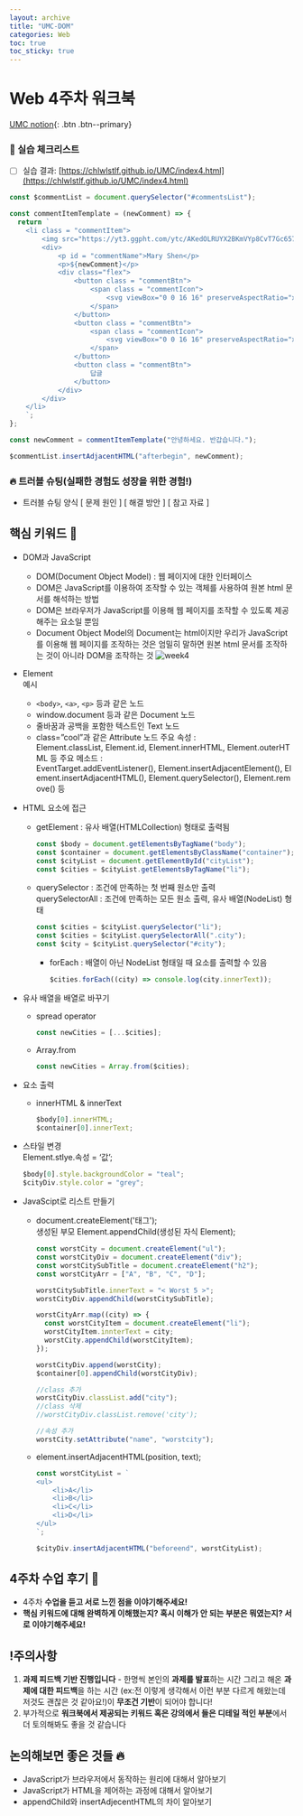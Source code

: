 ```yaml
---
layout: archive
title: "UMC-DOM"
categories: Web
toc: true
toc_sticky: true
---
```


# Web 4주차 워크북

[UMC notion](https://lowly-mochi-a51.notion.site/UMC-in-89620cd2e81e4f458be25e418d9bdec9){: .btn .btn--primary}

### 📝 실습 체크리스트

- [ ] 실습 결과: [https://chlwlstlf.github.io/UMC/index4.html](https://chlwlstlf.github.io/UMC/index4.html)

```javascript
const $commentList = document.querySelector("#commentsList");

const commentItemTemplate = (newComment) => {
  return `
    <li class = "commentItem">
        <img src="https://yt3.ggpht.com/ytc/AKedOLRUYX2BKmVYp8CvT7Gc657o8gKWwZzOEFzJ6ChWRKjk_Q=s88-c-k-c0x00ffffff-no-rj" class = "profileImg"/>
        <div>
            <p id = "commentName">Mary Shen</p>
            <p>${newComment}</p>
            <div class="flex">
                <button class = "commentBtn">
                    <span class = "commentIcon">
                        <svg viewBox="0 0 16 16" preserveAspectRatio="xMidYMid meet" focusable="false" class="style-scope yt-icon" style="pointer-events: none; display: block; width: 100%; height: 100%;"><g class="style-scope yt-icon"><path d="M12.42,14A1.54,1.54,0,0,0,14,12.87l1-4.24C15.12,7.76,15,7,14,7H10l1.48-3.54A1.17,1.17,0,0,0,10.24,2a1.49,1.49,0,0,0-1.08.46L5,7H1v7ZM9.89,3.14A.48.48,0,0,1,10.24,3a.29.29,0,0,1,.23.09S9,6.61,9,6.61L8.46,8H14c0,.08-1,4.65-1,4.65a.58.58,0,0,1-.58.35H6V7.39ZM2,8H5v5H2Z" class="style-scope yt-icon"></path></g></svg>
                    </span>
                </button>
                <button class = "commentBtn">
                    <span class = "commentIcon">
                        <svg viewBox="0 0 16 16" preserveAspectRatio="xMidYMid meet" focusable="false" class="style-scope yt-icon" style="pointer-events: none; display: block; width: 100%; height: 100%;"><g class="style-scope yt-icon"><path d="M3.54,2A1.55,1.55,0,0,0,2,3.13L1,7.37C.83,8.24,1,9,2,9H6L4.52,12.54A1.17,1.17,0,0,0,5.71,14a1.49,1.49,0,0,0,1.09-.46L11,9h4V2ZM6.07,12.86a.51.51,0,0,1-.36.14.28.28,0,0,1-.22-.09l0-.05L6.92,9.39,7.5,8H2a1.5,1.5,0,0,1,0-.41L3,3.35A.58.58,0,0,1,3.54,3H10V8.61ZM14,8H11l0-5h3Z" class="style-scope yt-icon"></path></g></svg>
                    </span>
                </button>
                <button class = "commentBtn">
                    답글
                </button>
            </div>
        </div>
    </li>
    `;
};

const newComment = commentItemTemplate("안녕하세요. 반갑습니다.");

$commentList.insertAdjacentHTML("afterbegin", newComment);
```

### 🔥 트러블 슈팅(실패한 경험도 성장을 위한 경험!)

- 트러블 슈팅 양식
  [ 문제 원인 ]
  [ 해결 방안 ]
  [ 참고 자료 ]

## 핵심 키워드 🎯

- DOM과 JavaScript
  - DOM(Document Object Model) : 웹 페이지에 대한 인터페이스
  - DOM은 JavaScript를 이용하여 조작할 수 있는 객체를 사용하여 원본 html 문서를 해석하는 방법
  - DOM은 브라우저가 JavaScript를 이용해 웹 페이지를 조작할 수 있도록 제공해주는 요소일 뿐임
  - Document Object Model의 Document는 html이지만 우리가 JavaScript를 이용해 웹 페이지를 조작하는 것은 엄밀히 말하면 원본 html 문서를 조작하는 것이 아니라 DOM을 조작하는 것
    ![week4](https://user-images.githubusercontent.com/63334368/161778466-05c534b3-c033-43f0-9fc5-ea4a384188ea.png)
- Element  
   예시
  - `<body>`, `<a>`, `<p>` 등과 같은 노드
  - window.document 등과 같은 Document 노드
  - 줄바꿈과 공백을 포함한 텍스트인 Text 노드
  - class=”cool”과 같은 Attribute 노드
  주요 속성 : Element.classList, Element.id, Element.innerHTML, Element.outerHTML 등
  주요 메소드 : EventTarget.addEventListener(), Element.insertAdjacentElement(), Element.insertAdjacentHTML(), Element.querySelector(), Element.remove() 등
- HTML 요소에 접근

  - getElement : 유사 배열(HTMLCollection) 형태로 출력됨
    ```javascript
    const $body = document.getElementsByTagName("body");
    const $container = document.getElementsByClassName("container");
    const $cityList = document.getElementById("cityList");
    const $cities = $cityList.getElementsByTagName("li");
    ```
  - querySelector : 조건에 만족하는 첫 번째 원소만 출력  
     querySelectorAll : 조건에 만족하는 모든 원소 출력, 유사 배열(NodeList) 형태
    ```javascript
    const $cities = $cityList.querySelector("li");
    const $cities = $cityList.querySelectorAll(".city");
    const $city = $cityList.querySelector("#city");
    ```
    - forEach : 배열이 아닌 NodeList 형태일 때 요소를 출력할 수 있음
      ```javascript
      $cities.forEach((city) => console.log(city.innerText));
      ```

- 유사 배열을 배열로 바꾸기
  - spread operator
    ```javascript
    const newCities = [...$cities];
    ```
  - Array.from
    ```javascript
    const newCities = Array.from($cities);
    ```
- 요소 출력
  - innerHTML & innerText
    ```javascript
    $body[0].innerHTML;
    $container[0].innerText;
    ```
- 스타일 변경  
   Element.stlye.속성 = ‘값’;
  ```javascript
  $body[0].style.backgroundColor = "teal";
  $cityDiv.style.color = "grey";
  ```
- JavaScipt로 리스트 만들기
  - document.createElement('태그');  
     생성된 부모 Element.appendChild(생성된 자식 Element);
    ```javascript
    const worstCity = document.createElement("ul");
    const worstCityDiv = document.createElement("div");
    const worstCitySubTitle = document.createElement("h2");
    const worstCityArr = ["A", "B", "C", "D"];

    worstCitySubTitle.innerText = "< Worst 5 >";
    worstCityDiv.appendChild(worstCitySubTitle);

    worstCityArr.map((city) => {
      const worstCityItem = document.createElement("li");
      worstCityItem.innterText = city;
      worstCity.appendChild(worstCityItem);
    });

    worstCityDiv.append(worstCity);
    $container[0].appendChild(worstCityDiv);

    //class 추가
    worstCityDiv.classList.add("city");
    //class 삭제
    //worstCityDiv.classList.remove('city');

    //속성 추가
    worstCity.setAttribute("name", "worstcity");
    ```
  - element.insertAdjacentHTML(position, text);
    ```javascript
    const worstCityList = `
    <ul>
    	<li>A</li>
    	<li>B</li>
    	<li>C</li>
    	<li>D</li>
    </ul>
    `;

    $cityDiv.insertAdjacentHTML("beforeend", worstCityList);
    ```

## 4주차 수업 후기 📢

- 4주차 **수업을 듣고 서로 느낀 점을 이야기해주세요!**
- **핵심 키워드에 대해 완벽하게 이해했는지? 혹시 이해가 안 되는 부분은 뭐였는지?
  서로 이야기해주세요!**

## !주의사항

1. **과제 피드백 기반 진행입니다** - 한명씩 본인의 **과제를 발표**하는 시간 그리고 해온 **과제에 대한 피드백**을 하는 시간 (ex:전 이렇게 생각해서 이런 부분 다르게 해왔는데 저것도 괜찮은 것 같아요!)이 **무조건 기반**이 되어야 합니다!
2. 부가적으로 **워크북에서 제공되는 키워드 혹은 강의에서 들은 디테일 적인 부분**에서 더 토의해봐도 좋을 것 같습니다

## 논의해보면 좋은 것들 🔥

- JavaScript가 브라우저에서 동작하는 원리에 대해서 알아보기
- JavaScript가 HTML을 제어하는 과정에 대해서 알아보기
- appendChild와 insertAdjecentHTML의 차이 알아보기
